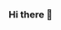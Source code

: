 ### Hi there 👋

<!--
**fanziladiana/fanziladiana** is a ✨ _special_ ✨ repository because its `README.md` (this file) appears on your GitHub profile.

i'm Diana from nairobi Kenya and i do data analysis and data science. I enjoy learning  and doing projects
